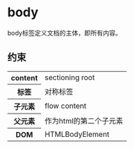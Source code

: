 # body

body标签定义文档的主体，即所有内容。

## 约束

<table>
<tr>
    <th>content</th>
    <td>sectioning root</td>
</tr>
<tr>
    <th>标签</th>
    <td>对称标签</td>
</tr>
<tr>
    <th>子元素</th>
    <td>flow content</td>
</tr>
<tr>
    <th>父元素</th>
    <td>作为html的第二个子元素</td>
</tr>
<tr>
    <th>DOM</th>
    <td>HTMLBodyElement</td>
</tr>
</table>
